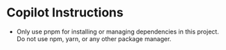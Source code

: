# Copilot Instructions

- Only use pnpm for installing or managing dependencies in this project. Do not
  use npm, yarn, or any other package manager.
